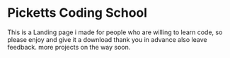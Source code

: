 # Picketts Coding School
This is a Landing page i made for people who are willing to learn code,
so please enjoy and give it a download thank you in advance also leave feedback.
more projects on the way soon.
